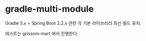 # gradle-multi-module

Gradle 5.x + Spring Boot 2.2.x 관련 각 기본 라이브러리 최신 빌드 유지.

테스트는 grissom-mart 에서 진행한다.
